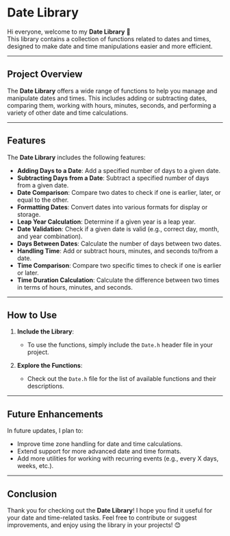 # **Date Library**  

Hi everyone, welcome to my **Date Library** 🎉  
This library contains a collection of functions related to dates and times, designed to make date and time manipulations easier and more efficient.

---

## **Project Overview**  

The **Date Library** offers a wide range of functions to help you manage and manipulate dates and times. This includes adding or subtracting dates, comparing them, working with hours, minutes, seconds, and performing a variety of other date and time calculations.

---

## **Features**  

The **Date Library** includes the following features:

- **Adding Days to a Date**: Add a specified number of days to a given date.
- **Subtracting Days from a Date**: Subtract a specified number of days from a given date.
- **Date Comparison**: Compare two dates to check if one is earlier, later, or equal to the other.
- **Formatting Dates**: Convert dates into various formats for display or storage.
- **Leap Year Calculation**: Determine if a given year is a leap year.
- **Date Validation**: Check if a given date is valid (e.g., correct day, month, and year combination).
- **Days Between Dates**: Calculate the number of days between two dates.
- **Handling Time**: Add or subtract hours, minutes, and seconds to/from a date.
- **Time Comparison**: Compare two specific times to check if one is earlier or later.
- **Time Duration Calculation**: Calculate the difference between two times in terms of hours, minutes, and seconds.

---

## **How to Use**  

1. **Include the Library**:  
   - To use the functions, simply include the `Date.h` header file in your project.
   
2. **Explore the Functions**:  
   - Check out the `Date.h` file for the list of available functions and their descriptions.
   
---

## **Future Enhancements**  

In future updates, I plan to:
- Improve time zone handling for date and time calculations.
- Extend support for more advanced date and time formats.
- Add more utilities for working with recurring events (e.g., every X days, weeks, etc.).

---

## **Conclusion**  

Thank you for checking out the **Date Library**! I hope you find it useful for your date and time-related tasks. Feel free to contribute or suggest improvements, and enjoy using the library in your projects! 😊
